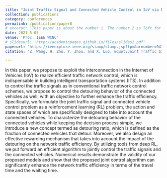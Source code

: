 ```yaml
---
title: "Joint Traffic Signal and Connected Vehicle Control in IoV via Deep Reinforcement Learning"
collection: publications
category: conferences
permalink: /publication/paper8
# excerpt: 'This paper is about the number 1. The number 2 is left for future work.'
date: 2021-5-05
venue: 'Proc. IEEE WCNC'
# slidesurl: 'http://academicpages.github.io/files/slides1.pdf'
paperurl: 'https://ieeexplore.ieee.org/stamp/stamp.jsp?tp=&arnumber=9417262'
citation: 'Z. Wang, H. Zhu, Y. Zhou, and X. Luo. &quot;Joint Traffic Signal and Connected Vehicle Control in IoV via Deep Reinforcement Learning &quot;. in  <i>Proc. IEEE WCNC</i>, Nanjing, China, Mar., 2021.,'

---
```


In this paper, we propose to exploit the interconnection in the Internet of Vehicles (IoV) to realize efficient traffic network control, which is indispensable in building intelligent transportation systems (ITS). In addition to control the traffic signals as in conventional traffic network control schemes, we propose to control the detouring behavior of the connected vehicles as well, with an objective to further enhance the traffic efficiency. Specifically, we formulate the joint traffic signal and connected vehicle control problem as a reinforcement learning (RL) problem, the action and state spaces of which are specifically designed to take into account the connected vehicles. To characterize the detouring behavior of the connected vehicles while keeping the decision process simple, we introduce a new concept termed as detouring ratio, which is defined as the fraction of connected vehicles that detour. Moreover, we also design an effective rewarding mechanism that takes into account the impact of the detouring on the network traffic efficiency. By utilizing tools from deep RL, we put forward an efficient algorithm to jointly control the traffic signals and the connected vehicles. Numerical results demonstrate the validity of our proposed models and show that the proposed joint control algorithm can significantly enhance the network traffic efficiency in terms of the travel time and the waiting time.